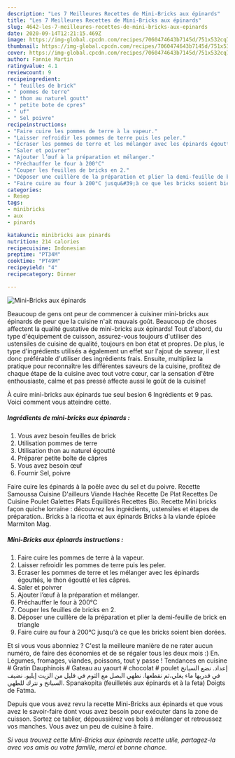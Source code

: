 ```yaml
---
description: "Les 7 Meilleures Recettes de Mini-Bricks aux épinards"
title: "Les 7 Meilleures Recettes de Mini-Bricks aux épinards"
slug: 4642-les-7-meilleures-recettes-de-mini-bricks-aux-epinards
date: 2020-09-14T12:21:15.469Z
image: https://img-global.cpcdn.com/recipes/7060474643b7145d/751x532cq70/mini-bricks-aux-epinards-photo-principale-de-la-recette.jpg
thumbnail: https://img-global.cpcdn.com/recipes/7060474643b7145d/751x532cq70/mini-bricks-aux-epinards-photo-principale-de-la-recette.jpg
cover: https://img-global.cpcdn.com/recipes/7060474643b7145d/751x532cq70/mini-bricks-aux-epinards-photo-principale-de-la-recette.jpg
author: Fannie Martin
ratingvalue: 4.1
reviewcount: 9
recipeingredient:
- " feuilles de brick"
- " pommes de terre"
- " thon au naturel goutt"
- " petite bote de cpres"
- " uf"
- " Sel poivre"
recipeinstructions:
- "Faire cuire les pommes de terre à la vapeur."
- "Laisser refroidir les pommes de terre puis les peler."
- "Écraser les pommes de terre et les mélanger avec les épinards égouttés, le thon égoutté et les câpres."
- "Saler et poivrer"
- "Ajouter l’œuf à la préparation et mélanger."
- "Préchauffer le four à 200°C"
- "Couper les feuilles de bricks en 2."
- "Déposer une cuillère de la préparation et plier la demi-feuille de brick en triangle"
- "Faire cuire au four à 200°C jusqu&#39;à ce que les bricks soient bien dorées."
categories:
- Resep
tags:
- minibricks
- aux
- pinards

katakunci: minibricks aux pinards 
nutrition: 214 calories
recipecuisine: Indonesian
preptime: "PT34M"
cooktime: "PT49M"
recipeyield: "4"
recipecategory: Dinner

---
```



![Mini-Bricks aux épinards](https://img-global.cpcdn.com/recipes/7060474643b7145d/751x532cq70/mini-bricks-aux-epinards-photo-principale-de-la-recette.jpg)

Beaucoup de gens ont peur de commencer à cuisiner mini-bricks aux épinards de peur que la cuisine n'ait mauvais goût. Beaucoup de choses affectent la qualité gustative de mini-bricks aux épinards! Tout d'abord, du type d'équipement de cuisson, assurez-vous toujours d'utiliser des ustensiles de cuisine de qualité, toujours en bon état et propres. De plus, le type d'ingrédients utilisés a également un effet sur l'ajout de saveur, il est donc préférable d'utiliser des ingrédients frais. Ensuite, multipliez la pratique pour reconnaître les différentes saveurs de la cuisine, profitez de chaque étape de la cuisine avec tout votre cœur, car la sensation d'être enthousiaste, calme et pas pressé affecte aussi le goût de la cuisine!

<!--inarticleads1-->

À cuire mini-bricks aux épinards tue seul besion 6 Ingrédients et 9 pas. Voici comment vous atteindre cette.

##### Ingrédients de mini-bricks aux épinards :

1. Vous avez besoin  feuilles de brick
1. Utilisation  pommes de terre
1. Utilisation  thon au naturel égoutté
1. Préparer  petite boîte de câpres
1. Vous avez besoin  œuf
1. Fournir  Sel, poivre


Faire cuire les épinards à la poêle avec du sel et du poivre. Recette Samoussa Cuisine D&#39;ailleurs Viande Hachée Recette De Plat Recettes De Cuisine Poulet Galettes Plats Équilibrés Recettes Bio. Recette Mini bricks façon quiche lorraine : découvrez les ingrédients, ustensiles et étapes de préparation.. Bricks à la ricotta et aux épinards Bricks à la viande épicée Marmiton Mag. 

<!--inarticleads2-->

##### Mini-Bricks aux épinards instructions :

1. Faire cuire les pommes de terre à la vapeur.
1. Laisser refroidir les pommes de terre puis les peler.
1. Écraser les pommes de terre et les mélanger avec les épinards égouttés, le thon égoutté et les câpres.
1. Saler et poivrer
1. Ajouter l’œuf à la préparation et mélanger.
1. Préchauffer le four à 200°C
1. Couper les feuilles de bricks en 2.
1. Déposer une cuillère de la préparation et plier la demi-feuille de brick en triangle
1. Faire cuire au four à 200°C jusqu&#39;à ce que les bricks soient bien dorées.


Et si vous vous abonniez ? C&#39;est la meilleure manière de ne rater aucun numéro, de faire des économies et de se régaler tous les deux mois :) En. Légumes, fromages, viandes, poissons, tout y passe ! Tendances en cuisine # Gratin Dauphinois # Gateau au yaourt # chocolat # poulet إعداد. نضع السبانخ في قدربها ماء يغلي،ثم نقطعها. نطهي البصل مع الثوم في قليل من الزيت إيليو. نضيف السبانخ و نترك للطهي. Spanakopita (feuilletés aux épinards et à la feta) Doigts de Fatma. 

<!--inarticleads1-->

<p>
Depuis que vous avez revu la recette Mini-Bricks aux épinards et que vous avez le savoir-faire dont vous avez besoin pour exécuter dans la zone de cuisson. Sortez ce tablier, dépoussiérez vos bols à mélanger et retroussez vos manches. Vous avez un peu de cuisine à faire.
</p>

<p>
<i>Si vous trouvez cette Mini-Bricks aux épinards recette utile, partagez-la avec vos amis ou votre famille, merci et bonne chance.</i>
</p>

